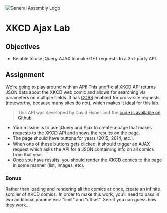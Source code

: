 ![General Assembly Logo](http://i.imgur.com/ke8USTq.png)

# XKCD Ajax Lab
## Objectives
- Be able to use jQuery AJAX to make GET requests to a 3rd-party API.

## Assignment
We're going to play around with an API! This [unofficial XKCD API](http://xkcd-unofficial-api.herokuapp.com/) returns JSON data about the XKCD web comic and allows for searching via parameters on multiple fields. It has [CORS](http://en.wikipedia.org/wiki/Cross-origin_resource_sharing) enabled for cross-site requests (noteworthy, because many sites do not), which makes it ideal for this lab.

>This API was developed by David Fisher and the [code is available on Github](https://github.com/tibbon/xkcd_api_unofficial).

- Your mission is to use jQuery and Ajax to create a page that makes requests to the XKCD API and shows the results on the page.
- The page should have buttons for years (2015, 2014, etc.).
- When one of these buttons gets clicked, it should trigger an AJAX request which asks the API for a JSON containing info on all comics from that year.
- Once you have results, you should render the XKCD comics to the page in some manner (list, images, etc).

### Bonus

Rather than loading and rendering all the comics at once, create an infinite scroller of XKCD comics. In order to make this work, you'll need to pass in two additional parameters: "limit" and "offset". See if you can guess how they work...
